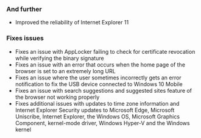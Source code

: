 ### And further
- Improved the reliability of Internet Explorer 11

### Fixes issues
- Fixes an issue with AppLocker failing to check for certificate revocation while verifying the binary signature
- Fixes an issue with an error that occurs when the home page of the browser is set to an extremely long URL
- Fixes an issue where the user sometimes incorrectly gets an error notification to fix the USB device connected to Windows 10 Mobile
- Fixes an issue with search suggestions and suggested sites feature of the browser not working properly
- Fixes additional issues with updates to time zone information and Internet Explorer
Security updates to Microsoft Edge, Microsoft Uniscribe, Internet Explorer, the Windows OS, Microsoft Graphics Component, kernel-mode driver, Windows Hyper-V and the Windows kernel
